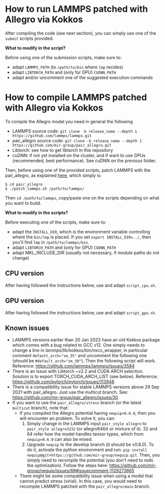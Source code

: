 # How to run LAMMPS patched with Allegro via Kokkos

After compiling the code (see next section), you can simply use one of the `submit` scripts provided. 

**What to modify in the script?**

Before using one of the submission scripts, make sure to:
- adapt `LAMMPS_PATH` (to `/path/to/bin` where `lmp` recides)
- adapt `LIBTORCH_PATH` and (only for GPU) `CUDNN_PATH`
- adapt and/or uncomment one of the suggested execution commands

# How to compile LAMMPS patched with Allegro via Kokkos

To compile the Allegro model you need in general the following

- LAMMPS source code: `git clone -b release_name --depth 1 https://github.com/lammps/lammps.git`
- pair_allegro source code: `git clone -b release_name --depth 1 https://github.com/mir-group/pair_allegro.git`
- Libtorch: see how to get libtorch in this repository
- cuDNN: if not yet installed on the cluster, and if want to use GPUs (recommended, best performance). See cuDNN on the previous folder.

Then, before using one of the provided scripts, patch LAMMPS with the pair_allegro, as explained [here](https://github.com/mir-group/pair_allegro?tab=readme-ov-file#patch-lammps), which simply is:

```console
$ cd pair_allegro
$ ./patch_lammps.sh /path/to/lammps/
```

Then `cd /path/to/lammps`, copy/paste one on the scripts depending on what you want to build. 

**What to modify in the scripts?**

Before executing one of the scripts, make sure to:
- adapt the `INSTALL_DIR`, which is the environment variable controlling where the `bin/lmp` is placed. If you set `export INSTALL_DIR=../`, then you'll find `lmp` in `/path/to/lammps/bin`.
- adapt `LIBTORCH_PATH` and (only for GPU) `CUDNN_PATH`
- adapt MKL_INCLUDE_DIR (usually not necessary, if module paths do not change)

## CPU version

After having followed the instructions below, use and adapt `script_cpu.sh`.

## GPU version

After having followed the instructions below, use and adapt `script_gpu.sh`.

## Known issues

- LAMMPS versions earlier than 20 Jan 2023 have an old Kokkos package which comes with a bug related to GCC v12. One simply needs to change a line in lammps/lib/kokkos/bin/nvcc_wrapper, in particular comment `default_arch="sm_35"` and uncomment the following one (should be `#default_arch="sm_50"`). Then the following script will work. Reference: https://github.com/lammps/lammps/issues/3584
- There is an issue with Libtorch ~v2.2 and CUDA ARCH selection. Solution is to export TORCH_CUDA_ARCH_LIST (see below). Reference: https://github.com/pytorch/pytorch/issues/113948
- There is a compatibility issue for stable LAMMPS versions above 29 Sep 2021 with pair_allegro. Just use the multicut branch. See: https://github.com/mir-group/pair_allegro/issues/30 
- If you want to use the `pair_allegro/stress` branch (or the latest `multicut` branch), note that:
    * If you compiled the Allegro potential having `nequip<6.0.0`, then you will encounter an problem. To solve it, you can:
        1. Simply change in the LAMMPS input `pair_style allegro` to `pair_style allegro3232` (or allegro6464 or mixture of it). 
        32 and 64 refer how the model handles tensor types, which from `nequip=0.6.0` can also be mixed.
        2. Upgrade `nequip` to the develop branch (it should be v0.6.0). To do it, activate the python environment and run:
        `pip install nequip@git+https://github.com/mir-group/nequip.git`. Then, you simply need to recompile the potential (you don't need to redo the optimization). Follow the steps here: https://github.com/mir-group/nequip/issues/69#issuecomment-1129273665
    * There might be some compatibility issue when using a model that cannot predict stress (virial). In this case, you would need to recompile LAMMPS patched with the `pair_allegro/main` branch.